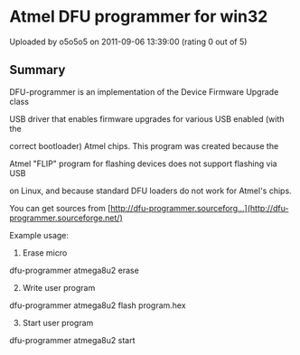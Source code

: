 # Atmel DFU programmer for win32

Uploaded by o5o5o5 on 2011-09-06 13:39:00 (rating 0 out of 5)

## Summary

DFU-programmer is an implementation of the Device Firmware Upgrade class  

USB driver that enables firmware upgrades for various USB enabled (with the  

correct bootloader) Atmel chips. This program was created because the  

Atmel "FLIP" program for flashing devices does not support flashing via USB  

on Linux, and because standard DFU loaders do not work for Atmel's chips.


You can get sources from [http://dfu-programmer.sourceforg...](http://dfu-programmer.sourceforge.net/)


Example usage:  

1. Erase micro  

dfu-programmer atmega8u2 erase


2. Write user program  

dfu-programmer atmega8u2 flash program.hex


3. Start user program  

dfu-programmer atmega8u2 start
